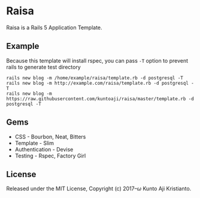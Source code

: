 # Raisa

Raisa is a Rails 5 Application Template.

## Example
Because this template will install rspec, you can pass `-T` option to prevent rails to generate test directory

```
rails new blog -m /home/example/raisa/template.rb -d postgresql -T
rails new blog -m http://example.com/raisa/template.rb -d postgresql -T
rails new blog -m https://raw.githubusercontent.com/kuntoaji/raisa/master/template.rb -d postgresql -T
```

## Gems
* CSS - Bourbon, Neat, Bitters
* Template - Slim
* Authentication - Devise
* Testing - Rspec, Factory Girl

## License
Released under the MIT License, Copyright (c) 2017–<i>ω</i> Kunto Aji Kristianto.
